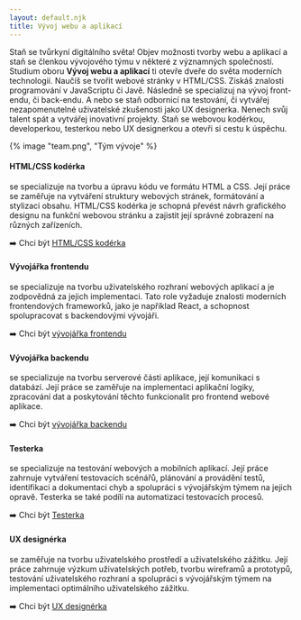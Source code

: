 ```yaml
---
layout: default.njk
title: Vývoj webu a aplikací
---
```


Staň se tvůrkyní digitálního světa! Objev možnosti tvorby webu a aplikací a staň se členkou vývojového týmu v některé z významných společností. Studium oboru **Vývoj webu a aplikací** ti otevře dveře do světa moderních technologií. Naučíš se tvořit webové stránky v HTML/CSS. Získáš znalosti programování  v JavaScriptu či Javě. Následně se specializuj na vývoj front-endu, či back-endu. A nebo se staň odbornicí na testování, či vytvářej nezapomenutelné uživatelské zkušenosti jako UX designerka. Nenech svůj talent spát a vytvářej inovativní projekty. Staň se webovou kodérkou, developerkou, testerkou nebo UX designerkou a otevři si cestu k úspěchu.

{% image "team.png", "Tým vývoje" %}

#### HTML/CSS kodérka
se specializuje na tvorbu a úpravu kódu ve formátu HTML a CSS. Její práce se zaměřuje na vytváření struktury webových stránek, formátování a stylizaci obsahu. HTML/CSS kodérka je schopná převést návrh grafického designu na funkční webovou stránku a zajistit její správné zobrazení na různých zařízeních. 

➡️ Chci být [HTML/CSS kodérka](html-css-koderka/)

#### Vývojářka frontendu
se specializuje na tvorbu uživatelského rozhraní webových aplikací a je zodpovědná za jejich implementaci. Tato role vyžaduje znalosti moderních frontendových frameworků, jako je například React, a schopnost spolupracovat s backendovými vývojáři.

➡️ Chci být [vývojářka frontendu](vyvojarka-frontendu/)

#### Vývojářka backendu
se specializuje na tvorbu serverové části aplikace, její komunikaci s databází. Její práce se zaměřuje na implementaci aplikační logiky, zpracování dat a poskytování těchto funkcionalit pro frontend webové aplikace. 

➡️ Chci být [vývojářka backendu](vyvojarka-backendu/)

#### Testerka
se specializuje na testování webových a mobilních aplikací. Její práce zahrnuje  vytváření testovacích scénářů, plánování a provádění testů, identifikaci a dokumentaci chyb a spolupráci s vývojářským týmem na jejich opravě. Testerka se také podílí na  automatizaci testovacích procesů.

➡️ Chci být [Testerka](testerka/)

#### UX designérka
se zaměřuje na tvorbu uživatelského prostředí a uživatelského zážitku. Její práce zahrnuje výzkum uživatelských potřeb, tvorbu wireframů a prototypů, testování uživatelského rozhraní a spolupráci s vývojářským týmem na implementaci optimálního uživatelského zážitku.

➡️ Chci být [UX designérka](ux-designerka/)
